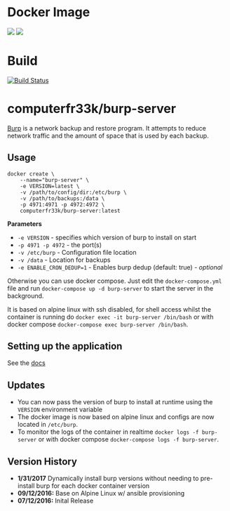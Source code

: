 # Docker Image

[![](https://images.microbadger.com/badges/image/computerfr33k/burp-server.svg)](http://microbadger.com/images/computerfr33k/burp-server "Get your own image badge on microbadger.com")
[![](https://images.microbadger.com/badges/version/computerfr33k/burp-server.svg)](http://microbadger.com/images/computerfr33k/burp-server "Get your own version badge on microbadger.com")

# Build

[![Build Status](https://travis-ci.org/computerfr33k/docker-burp-backup-server.svg?branch=master)](https://travis-ci.org/computerfr33k/docker-burp-backup-server)

# computerfr33k/burp-server

[Burp](http://burp.grke.org/) is a network backup and restore program. It attempts to reduce network traffic and the amount of space that is used by each backup.

## Usage

```
docker create \
    --name="burp-server" \
    -e VERSION=latest \
    -v /path/to/config/dir:/etc/burp \
    -v /path/to/backups:/data \
    -p 4971:4971 -p 4972:4972 \
    computerfr33k/burp-server:latest
```

**Parameters**

* `-e VERSION` - specifies which version of burp to install on start
* `-p 4971 -p 4972` - the port(s)
* `-v /etc/burp` - Configuration file location
* `-v /data` - Location for backups
* `-e ENABLE_CRON_DEDUP=1` - Enables burp dedup (default: true) - *optional*

Otherwise you can use docker compose. Just edit the `docker-compose.yml` file and run `docker-compose up -d burp-server` to start the server in the background.

It is based on alpine linux with ssh disabled, for shell access whilst the container is running do `docker exec -it burp-server /bin/bash` or with docker compose `docker-compose exec burp-server /bin/bash`.

## Setting up the application

See the [docs](http://burp.grke.org/docs.html)

## Updates

* You can now pass the version of burp to install at runtime using the `VERSION` environment variable
* The docker image is now based on alpine linux and configs are now located in `/etc/burp`.
* To monitor the logs of the container in realtime `docker logs -f burp-server` or with docker compose `docker-compose logs -f burp-server`.

## Version History

+ **1/31/2017** Dynamically install burp versions without needing to pre-install burp for each docker container version
+ **09/12/2016:** Base on Alpine Linux w/ ansible provisioning
+ **07/12/2016:** Inital Release
